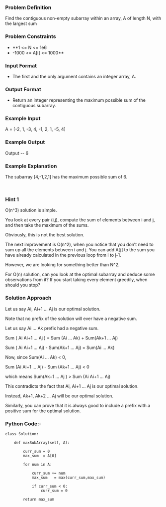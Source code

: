 ### Problem Definition

Find the contiguous non-empty subarray within an array, A of length N, with the largest sum

### Problem Constraints

- **1 <= N <= 1e6
- -1000 <= A[i] <= 1000**

### Input Format
- The first and the only argument contains an integer array, A.

### Output Format
- Return an integer representing the maximum possible sum of the contiguous subarray.

### Example Input
 A = [-2, 1, -3, 4, -1, 2, 1, -5, 4]
 
### Example Output
Output -- 6

### Example Explanation

The subarray [4,-1,2,1] has the maximum possible sum of 6.

<br> 

### Hint 1
O(n^3) solution is simple.

You look at every pair (i,j), compute the sum of elements between i and j, and then take the maximum of the sums.

Obviously, this is not the best solution.

The next improvement is O(n^2), when you notice that you don’t need to sum up all the elements between i and j. You can add A[j] to the sum you have already calculated in the previous loop from i to j-1.

However, we are looking for something better than N^2.

For O(n) solution, can you look at the optimal subarray and deduce some observations from it?
If you start taking every element greedily, when should you stop?

### Solution Approach
  Let us say Ai, Ai+1 … Aj is our optimal solution.

  Note that no prefix of the solution will ever have a negative sum.

  Let us say Ai … Ak prefix had a negative sum.

  Sum ( Ai Ai+1 … Aj ) = Sum (Ai … Ak) + Sum(Ak+1 … Aj)

  Sum ( Ai Ai+1 … Aj) - Sum(Ak+1 … Aj) = Sum(Ai … Ak)

  Now, since Sum(Ai … Ak) < 0,

  Sum (Ai Ai+1 … Aj) - Sum (Ak+1 … Aj) < 0

  which means Sum(Ak+1 … Aj ) > Sum (Ai Ai+1 … Aj)

  This contradicts the fact that Ai, Ai+1 … Aj is our optimal solution.

Instead, Ak+1, Ak+2 … Aj will be our optimal solution.

Similarly, you can prove that it is always good to include a prefix with a positive sum for the optimal solution.

### Python Code:-
```
class Solution:

    def maxSubArray(self, A):

        curr_sum = 0
        max_sum  = A[0]

        for num in A:

            curr_sum += num
            max_sum   = max(curr_sum,max_sum)

            if curr_sum < 0:
                curr_sum = 0
        
        return max_sum
  ```

